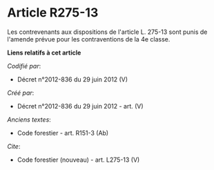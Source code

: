 # Article R275-13

Les contrevenants aux dispositions de l'article L. 275-13 sont punis de l'amende prévue pour les contraventions de la 4e
classe.

**Liens relatifs à cet article**

_Codifié par_:

  - Décret n°2012-836 du 29 juin 2012 (V)

_Créé par_:

  - Décret n°2012-836 du 29 juin 2012 - art. (V)

_Anciens textes_:

  - Code forestier - art. R151-3 (Ab)

_Cite_:

  - Code forestier (nouveau) - art. L275-13 (V)
